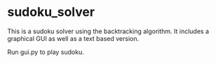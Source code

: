# sudoku_solver

This is a sudoku solver using the backtracking algorithm. It includes a graphical GUI as well as a text based version.

Run gui.py to play sudoku.
